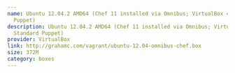 ```yaml
---
name: Ubuntu 12.04.2 AMD64 (Chef 11 installed via Omnibus; VirtualBox 4.2.6; Standard
  Puppet)
description: Ubuntu 12.04.2 AMD64 (Chef 11 installed via Omnibus; VirtualBox 4.2.6;
  Standard Puppet)
provider: VirtualBox
link: http://grahamc.com/vagrant/ubuntu-12.04-omnibus-chef.box
size: 372M
category: boxes
---
```

